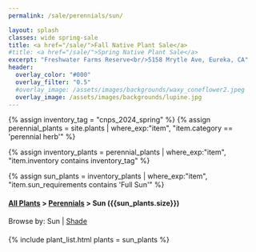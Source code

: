 ```yaml
---
permalink: /sale/perennials/sun/

layout: splash
classes: wide spring-sale
title: <a href="/sale/">Fall Native Plant Sale</a> 
#title: <a href="/sale/">Spring Native Plant Sale</a> 
excerpt: "Freshwater Farms Reserve<br/>5158 Mrytle Ave, Eureka, CA"
header:
  overlay_color: "#000"
  overlay_filter: "0.5"
  #overlay_image: /assets/images/backgrounds/waxy_coneflower2.jpeg
  overlay_image: /assets/images/backgrounds/lupine.jpg
---
```


<!-- Jekyll 3.9 doesnt support and/or in where_exp so we have to do this the messy way -->

{% assign inventory_tag = "cnps_2024_spring" %}
{% assign perennial_plants = site.plants | where_exp:"item",
    "item.category == 'perennial herb'" %}

{% assign inventory_plants = perennial_plants | where_exp:"item",
    "item.inventory contains inventory_tag" %}

{% assign sun_plants = inventory_plants | where_exp:"item",
    "item.sun_requirements contains 'Full Sun'" %}

<div class="hours">
    <h4><a href="/sale/all/">All Plants</a> >  <a href="/sale/perennials/">Perennials</a> > Sun ({{sun_plants.size}}) </h4>
</div>
<div style="margin-bottom: 20px;">
    Browse by:
    Sun |
    <a href="/sale/perennials/shade/">Shade</a> 
</div>

{% include plant_list.html 
    plants = sun_plants
%}

